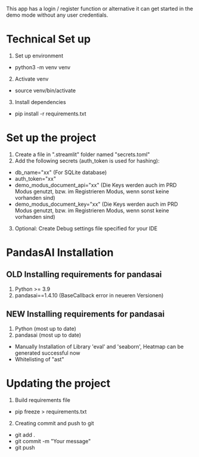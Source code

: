 This app has a login / register function 
or alternative it can get started in the demo mode without any user credentials.

# Technical Set up
1. Set up environment
- python3 -m venv venv
2. Activate venv
- source venv/bin/activate
3. Install dependencies
- pip install -r requirements.txt

# Set up the project
1. Create a file in ".streamlit" folder named "secrets.toml"
2. Add the following secrets (auth_token is used for hashing):
 - db_name="xx" (For SQLite database)
 - auth_token="xx" 
 - demo_modus_document_api="xx" (Die Keys werden auch im PRD Modus genutzt, bzw. im Registrieren Modus, wenn sonst keine vorhanden sind)
 - demo_modus_document_key="xx" (Die Keys werden auch im PRD Modus genutzt, bzw. im Registrieren Modus, wenn sonst keine vorhanden sind)
3. Optional: Create Debug settings file specified for your IDE

# PandasAI Installation
## OLD Installing requirements for pandasai
1. Python >= 3.9
2. pandasai==1.4.10 (BaseCallback error in neueren Versionen)

## NEW Installing requirements for pandasai
1. Python (most up to date)
2. pandasai (most up to date)
- Manually Installation of Library 'eval' and 'seaborn', Heatmap can be generated successful now
- Whitelisting of "ast"

# Updating the project
1. Build requirements file
- pip freeze > requirements.txt
2. Creating commit and push to git
- git add .
- git commit -m "Your message"
- git push

